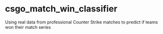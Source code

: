 # csgo_match_win_classifier
Using real data from professional Counter Strike matches to predict if teams won their match series
